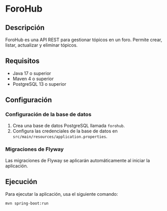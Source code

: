 # ForoHub

## Descripción

ForoHub es una API REST para gestionar tópicos en un foro. Permite crear, listar, actualizar y eliminar tópicos.

## Requisitos

- Java 17 o superior
- Maven 4 o superior
- PostgreSQL 13 o superior

## Configuración

### Configuración de la base de datos

1. Crea una base de datos PostgreSQL llamada `forohub`.
2. Configura las credenciales de la base de datos en `src/main/resources/application.properties`.

### Migraciones de Flyway

Las migraciones de Flyway se aplicarán automáticamente al iniciar la aplicación.

## Ejecución

Para ejecutar la aplicación, usa el siguiente comando:

```bash
mvn spring-boot:run
